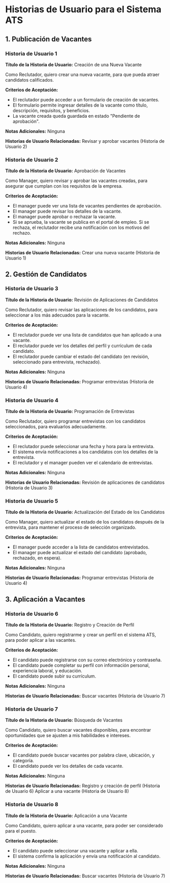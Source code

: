 
# Historias de Usuario para el Sistema ATS

## 1. Publicación de Vacantes

### Historia de Usuario 1
**Título de la Historia de Usuario:** Creación de una Nueva Vacante

Como Reclutador,
quiero crear una nueva vacante,
para que pueda atraer candidatos calificados.

**Criterios de Aceptación:**
- El reclutador puede acceder a un formulario de creación de vacantes.
- El formulario permite ingresar detalles de la vacante como título, descripción, requisitos, y beneficios.
- La vacante creada queda guardada en estado "Pendiente de aprobación".

**Notas Adicionales:**
Ninguna

**Historias de Usuario Relacionadas:**
Revisar y aprobar vacantes (Historia de Usuario 2)

### Historia de Usuario 2
**Título de la Historia de Usuario:** Aprobación de Vacantes

Como Manager,
quiero revisar y aprobar las vacantes creadas,
para asegurar que cumplan con los requisitos de la empresa.

**Criterios de Aceptación:**
- El manager puede ver una lista de vacantes pendientes de aprobación.
- El manager puede revisar los detalles de la vacante.
- El manager puede aprobar o rechazar la vacante.
- Si se aprueba, la vacante se publica en el portal de empleo. Si se rechaza, el reclutador recibe una notificación con los motivos del rechazo.

**Notas Adicionales:**
Ninguna

**Historias de Usuario Relacionadas:**
Crear una nueva vacante (Historia de Usuario 1)

## 2. Gestión de Candidatos

### Historia de Usuario 3
**Título de la Historia de Usuario:** Revisión de Aplicaciones de Candidatos

Como Reclutador,
quiero revisar las aplicaciones de los candidatos,
para seleccionar a los más adecuados para la vacante.

**Criterios de Aceptación:**
- El reclutador puede ver una lista de candidatos que han aplicado a una vacante.
- El reclutador puede ver los detalles del perfil y currículum de cada candidato.
- El reclutador puede cambiar el estado del candidato (en revisión, seleccionado para entrevista, rechazado).

**Notas Adicionales:**
Ninguna

**Historias de Usuario Relacionadas:**
Programar entrevistas (Historia de Usuario 4)

### Historia de Usuario 4
**Título de la Historia de Usuario:** Programación de Entrevistas

Como Reclutador,
quiero programar entrevistas con los candidatos seleccionados,
para evaluarlos adecuadamente.

**Criterios de Aceptación:**
- El reclutador puede seleccionar una fecha y hora para la entrevista.
- El sistema envía notificaciones a los candidatos con los detalles de la entrevista.
- El reclutador y el manager pueden ver el calendario de entrevistas.

**Notas Adicionales:**
Ninguna

**Historias de Usuario Relacionadas:**
Revisión de aplicaciones de candidatos (Historia de Usuario 3)

### Historia de Usuario 5
**Título de la Historia de Usuario:** Actualización del Estado de los Candidatos

Como Manager,
quiero actualizar el estado de los candidatos después de la entrevista,
para mantener el proceso de selección organizado.

**Criterios de Aceptación:**
- El manager puede acceder a la lista de candidatos entrevistados.
- El manager puede actualizar el estado del candidato (aprobado, rechazado, en espera).

**Notas Adicionales:**
Ninguna

**Historias de Usuario Relacionadas:**
Programar entrevistas (Historia de Usuario 4)

## 3. Aplicación a Vacantes

### Historia de Usuario 6
**Título de la Historia de Usuario:** Registro y Creación de Perfil

Como Candidato,
quiero registrarme y crear un perfil en el sistema ATS,
para poder aplicar a las vacantes.

**Criterios de Aceptación:**
- El candidato puede registrarse con su correo electrónico y contraseña.
- El candidato puede completar su perfil con información personal, experiencia laboral, y educación.
- El candidato puede subir su currículum.

**Notas Adicionales:**
Ninguna

**Historias de Usuario Relacionadas:**
Buscar vacantes (Historia de Usuario 7)

### Historia de Usuario 7
**Título de la Historia de Usuario:** Búsqueda de Vacantes

Como Candidato,
quiero buscar vacantes disponibles,
para encontrar oportunidades que se ajusten a mis habilidades e intereses.

**Criterios de Aceptación:**
- El candidato puede buscar vacantes por palabra clave, ubicación, y categoría.
- El candidato puede ver los detalles de cada vacante.

**Notas Adicionales:**
Ninguna

**Historias de Usuario Relacionadas:**
Registro y creación de perfil (Historia de Usuario 6)
Aplicar a una vacante (Historia de Usuario 8)

### Historia de Usuario 8
**Título de la Historia de Usuario:** Aplicación a una Vacante

Como Candidato,
quiero aplicar a una vacante,
para poder ser considerado para el puesto.

**Criterios de Aceptación:**
- El candidato puede seleccionar una vacante y aplicar a ella.
- El sistema confirma la aplicación y envía una notificación al candidato.

**Notas Adicionales:**
Ninguna

**Historias de Usuario Relacionadas:**
Buscar vacantes (Historia de Usuario 7)
